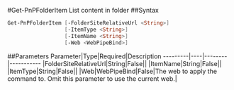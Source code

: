 #Get-PnPFolderItem
List content in folder
##Syntax
```powershell
Get-PnPFolderItem [-FolderSiteRelativeUrl <String>]
                  [-ItemType <String>]
                  [-ItemName <String>]
                  [-Web <WebPipeBind>]
```


##Parameters
Parameter|Type|Required|Description
---------|----|--------|-----------
|FolderSiteRelativeUrl|String|False||
|ItemName|String|False||
|ItemType|String|False||
|Web|WebPipeBind|False|The web to apply the command to. Omit this parameter to use the current web.|
